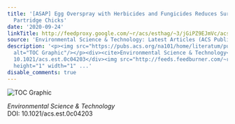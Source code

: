 ```yaml
---
title: '[ASAP] Egg Overspray with Herbicides and Fungicides Reduces Survival of Red-Legged
  Partridge Chicks'
date: '2020-09-24'
linkTitle: http://feedproxy.google.com/~r/acs/esthag/~3/jGiPZ9EJmVc/acs.est.0c04203
source: 'Environmental Science & Technology: Latest Articles (ACS Publications)'
description: '<p><img src="https://pubs.acs.org/na101/home/literatum/publisher/achs/journals/content/esthag/0/esthag.ahead-of-print/acs.est.0c04203/20200924/images/medium/es0c04203_0005.gif"
  alt="TOC Graphic"/></p><div><cite>Environmental Science & Technology</cite></div><div>DOI:
  10.1021/acs.est.0c04203</div><img src="http://feeds.feedburner.com/~r/acs/esthag/~4/jGiPZ9EJmVc"
  height="1" width="1" ...'
disable_comments: true
---
```

<p><img src="https://pubs.acs.org/na101/home/literatum/publisher/achs/journals/content/esthag/0/esthag.ahead-of-print/acs.est.0c04203/20200924/images/medium/es0c04203_0005.gif" alt="TOC Graphic"/></p><div><cite>Environmental Science & Technology</cite></div><div>DOI: 10.1021/acs.est.0c04203</div><img src="http://feeds.feedburner.com/~r/acs/esthag/~4/jGiPZ9EJmVc" height="1" width="1" ...
